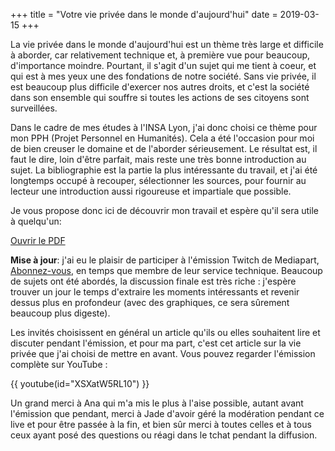 +++
title = "Votre vie privée dans le monde d'aujourd'hui"
date = 2019-03-15
+++

La vie privée dans le monde d'aujourd'hui est un thème très large et difficile à aborder, car relativement technique et, à première vue pour beaucoup, d'importance moindre. Pourtant, il s'agit d'un sujet qui me tient à coeur, et qui est à mes yeux une des fondations de notre société. Sans vie privée, il est beaucoup plus difficile d'exercer nos autres droits, et c'est la société dans son ensemble qui souffre si toutes les actions de ses citoyens sont surveillées.

Dans le cadre de mes études à l'INSA Lyon, j'ai donc choisi ce thème pour mon PPH (Projet Personnel en Humanités). Cela a été l'occasion pour moi de bien creuser le domaine et de l'aborder sérieusement. Le résultat est, il faut le dire, loin d'être parfait, mais reste une très bonne introduction au sujet. La bibliographie est la partie la plus intéressante du travail, et j'ai été longtemps occupé à recouper, sélectionner les sources, pour fournir au lecteur une introduction aussi rigoureuse et impartiale que possible.

Je vous propose donc ici de découvrir mon travail et espère qu'il sera utile à quelqu'un:

[Ouvrir le PDF](pph.pdf)

**Mise à jour**: j'ai eu le plaisir de participer à l'émission Twitch de Mediapart, [Abonnez-vous](https://www.mediapart.fr/studio/videos/emissions/abonnez-vous), en temps que membre de leur service technique. Beaucoup de sujets ont été abordés, la discussion finale est très riche : j'espère trouver un jour le temps d'extraire les moments intéressants et revenir dessus plus en profondeur (avec des graphiques, ce sera sûrement beaucoup plus digeste).

Les invités choisissent en général un article qu'ils ou elles souhaitent lire et discuter pendant l'émission, et pour ma part, c'est cet article sur la vie privée que j'ai choisi de mettre en avant. Vous pouvez regarder l'émission complète sur YouTube :

{{ youtube(id="XSXatW5RL10") }}

Un grand merci à Ana qui m'a mis le plus à l'aise possible, autant avant l'émission que pendant, merci à Jade d'avoir géré la modération pendant ce live et pour être passée à la fin, et bien sûr merci à toutes celles et à tous ceux ayant posé des questions ou réagi dans le tchat pendant la diffusion.

